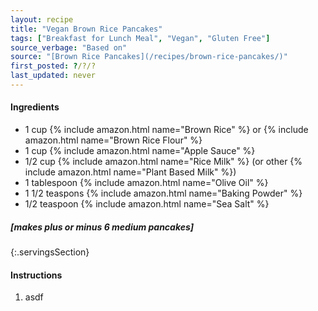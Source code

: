 ```yaml
---
layout: recipe
title: "Vegan Brown Rice Pancakes"
tags: ["Breakfast for Lunch Meal", "Vegan", "Gluten Free"]
source_verbage: "Based on"
source: "[Brown Rice Pancakes](/recipes/brown-rice-pancakes/)" 
first_posted: ?/?/?
last_updated: never
---
```


#### Ingredients
- 1 cup {% include amazon.html name="Brown Rice" %} or {% include amazon.html name="Brown Rice Flour" %}
- 1 cup {% include amazon.html name="Apple Sauce" %}
- 1/2 cup {% include amazon.html name="Rice Milk" %} (or other {% include amazon.html name="Plant Based Milk" %})
- 1 tablespoon {% include amazon.html name="Olive Oil" %}
- 1 1/2 teaspons {% include amazon.html name="Baking Powder" %}
- 1/2 teaspoon {% include amazon.html name="Sea Salt" %}

##### [makes plus or minus 6 medium pancakes]
{:.servingsSection}

#### Instructions
1. asdf